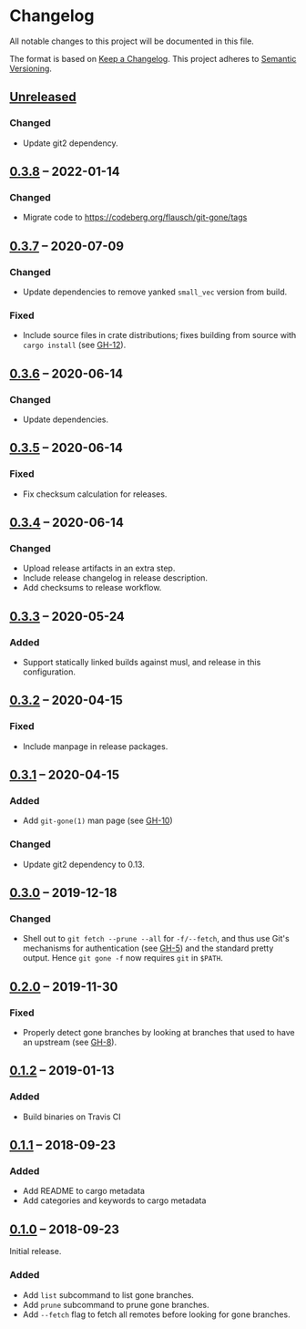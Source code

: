 # Changelog
All notable changes to this project will be documented in this file.

The format is based on [Keep a Changelog](http://keepachangelog.com/en/1.0.0/).
This project adheres to [Semantic Versioning](http://semver.org/spec/v2.0.0.html).

## [Unreleased]

### Changed
- Update git2 dependency.

## [0.3.8] – 2022-01-14

### Changed
- Migrate code to <https://codeberg.org/flausch/git-gone/tags>

## [0.3.7] – 2020-07-09
### Changed
- Update dependencies to remove yanked `small_vec` version from build.

### Fixed
- Include source files in crate distributions; fixes building from source with
  `cargo install` (see [GH-12]).

[GH-12]: https://codeberg.org/flausch/git-gone/issues/12

## [0.3.6] – 2020-06-14
### Changed
- Update dependencies.

## [0.3.5] – 2020-06-14
### Fixed
- Fix checksum calculation for releases.

## [0.3.4] – 2020-06-14
### Changed
- Upload release artifacts in an extra step.
- Include release changelog in release description.
- Add checksums to release workflow.

## [0.3.3] – 2020-05-24
### Added
- Support statically linked builds against musl, and release in this
  configuration.

## [0.3.2] – 2020-04-15
### Fixed
- Include manpage in release packages.

## [0.3.1] – 2020-04-15
### Added
* Add `git-gone(1)` man page (see [GH-10])

### Changed
* Update git2 dependency to 0.13.

[GH-10]: https://codeberg.org/flausch/git-gone/pulls/10

## [0.3.0] – 2019-12-18
### Changed
* Shell out to `git fetch --prune --all` for `-f/--fetch`, and thus use Git's
  mechanisms for authentication (see [GH-5]) and the standard pretty output.
  Hence `git gone -f` now requires `git` in `$PATH`.

[GH-5]: https://codeberg.org/flausch/git-gone/issues/5

## [0.2.0] – 2019-11-30
### Fixed
* Properly detect gone branches by looking at branches that used to have an
  upstream (see [GH-8]).

[GH-8]: https://codeberg.org/flausch/git-gone/pulls/8

## [0.1.2] – 2019-01-13
### Added
* Build binaries on Travis CI

## [0.1.1] – 2018-09-23
### Added
* Add README to cargo metadata
* Add categories and keywords to cargo metadata

## [0.1.0] – 2018-09-23

Initial release.

### Added

* Add `list` subcommand to list gone branches.
* Add `prune` subcommand to prune gone branches.
* Add `--fetch` flag to fetch all remotes before looking for gone branches.

[0.1.0]: https://codeberg.org/flausch/git-gone/releases/tag/v0.1.0
[0.1.1]: https://codeberg.org/flausch/git-gone/compare/v0.1.0...v0.1.1
[0.1.2]: https://codeberg.org/flausch/git-gone/compare/v0.1.1...v0.1.2
[0.2.0]: https://codeberg.org/flausch/git-gone/compare/v0.1.2...v0.2.0
[0.3.0]: https://codeberg.org/flausch/git-gone/compare/v0.2.0...v0.3.0
[0.3.1]: https://codeberg.org/flausch/git-gone/compare/v0.3.0...v0.3.1
[0.3.2]: https://codeberg.org/flausch/git-gone/compare/v0.3.1...v0.3.2
[0.3.3]: https://codeberg.org/flausch/git-gone/compare/v0.3.2...v0.3.3
[0.3.4]: https://codeberg.org/flausch/git-gone/compare/v0.3.3...v0.3.4
[0.3.5]: https://codeberg.org/flausch/git-gone/compare/v0.3.4...v0.3.5
[0.3.6]: https://codeberg.org/flausch/git-gone/compare/v0.3.5...v0.3.6
[0.3.7]: https://codeberg.org/flausch/git-gone/compare/v0.3.6...v0.3.7
[Unreleased]: https://codeberg.org/flausch/git-gone/compare/v0.3.8...HEAD
[0.3.8]: https://codeberg.org/flausch/git-gone/compare/v0.3.7...v0.3.8
